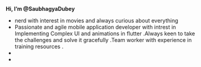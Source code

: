 **Hi, I’m @SaubhagyaDubey**
- nerd with interest in movies and always curious about everything 
- Passionate and agile mobile application developer with intrest in Implementing Complex UI and animations in flutter .Always keen to take the challenges and solve it gracefully .Team worker with experience in training resources .
- 
- 
<!---
SaubhagyaDubey/SaubhagyaDubey is a ✨ special ✨ repository because its `README.md` (this file) appears on your GitHub profile.
You can click the Preview link to take a look at your changes.
--->
